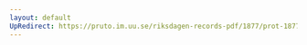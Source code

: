 ```yaml
---
layout: default
UpRedirect: https://pruto.im.uu.se/riksdagen-records-pdf/1877/prot-1877--fk--040.pdf
---
```

